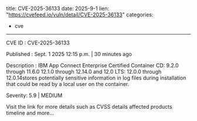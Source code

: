  
title: CVE-2025-36133
date: 2025-9-1
lien: "https://cvefeed.io/vuln/detail/CVE-2025-36133"
categories:
  - cve
---

CVE ID : CVE-2025-36133

Published :  Sept. 1
2025
12:15 p.m. | 30 minutes ago

Description : IBM App Connect Enterprise Certified Container CD: 9.2.0 through 11.6.0
12.1.0 through 12.14.0
and 12.0 LTS: 12.0.0 through 12.0.14stores potentially sensitive information in log files during installation that could be read by a local user on the container.

Severity: 5.9 | MEDIUM

Visit the link for more details
such as CVSS details
affected products
timeline
and more...
